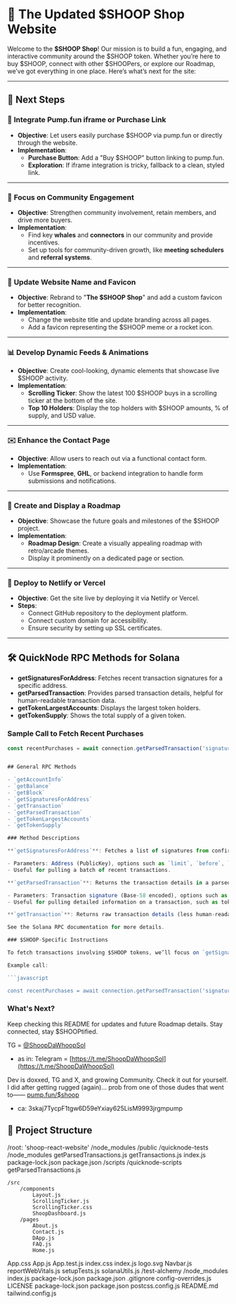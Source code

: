 # 🚀 The Updated $SHOOP Shop Website

Welcome to the **$SHOOP Shop**! Our mission is to build a fun, engaging, and interactive community around the $SHOOP token. Whether you’re here to buy $SHOOP, connect with other $SHOOPers, or explore our Roadmap, we’ve got everything in one place. Here’s what’s next for the site:

---

## 🎯 Next Steps

### 🛒 **Integrate Pump.fun iframe or Purchase Link**

- **Objective**: Let users easily purchase $SHOOP via pump.fun or directly through the website.
- **Implementation**:
  - **Purchase Button**: Add a "Buy $SHOOP" button linking to pump.fun.
  - **Exploration**: If iframe integration is tricky, fallback to a clean, styled link.

---

### 💬 **Focus on Community Engagement**

- **Objective**: Strengthen community involvement, retain members, and drive more buyers.
- **Implementation**:
  - Find key **whales** and **connectors** in our community and provide incentives.
  - Set up tools for community-driven growth, like **meeting schedulers** and **referral systems**.

---

### 🔗 **Update Website Name and Favicon**

- **Objective**: Rebrand to "**The $SHOOP Shop**" and add a custom favicon for better recognition.
- **Implementation**:
  - Change the website title and update branding across all pages.
  - Add a favicon representing the $SHOOP meme or a rocket icon.

---

### 📊 **Develop Dynamic Feeds & Animations**

- **Objective**: Create cool-looking, dynamic elements that showcase live $SHOOP activity.
- **Implementation**:
  - **Scrolling Ticker**: Show the latest 100 $SHOOP buys in a scrolling ticker at the bottom of the site.
  - **Top 10 Holders**: Display the top holders with $SHOOP amounts, % of supply, and USD value.

---

### ✉️ **Enhance the Contact Page**

- **Objective**: Allow users to reach out via a functional contact form.
- **Implementation**:
  - Use **Formspree**, **GHL**, or backend integration to handle form submissions and notifications.

---

### 📅 **Create and Display a Roadmap**

- **Objective**: Showcase the future goals and milestones of the $SHOOP project.
- **Implementation**:
  - **Roadmap Design**: Create a visually appealing roadmap with retro/arcade themes.
  - Display it prominently on a dedicated page or section.

---

### 🚀 **Deploy to Netlify or Vercel**

- **Objective**: Get the site live by deploying it via Netlify or Vercel.
- **Steps**:
  - Connect GitHub repository to the deployment platform.
  - Connect custom domain for accessibility.
  - Ensure security by setting up SSL certificates.

---

## 🛠️ **QuickNode RPC Methods for Solana**

- **getSignaturesForAddress**: Fetches recent transaction signatures for a specific address.
- **getParsedTransaction**: Provides parsed transaction details, helpful for human-readable transaction data.
- **getTokenLargestAccounts**: Displays the largest token holders.
- **getTokenSupply**: Shows the total supply of a given token.
  
### Sample Call to Fetch Recent Purchases

```javascript
const recentPurchases = await connection.getParsedTransaction('signature', { maxSupportedTransactionVersion: 0 });


## General RPC Methods

- `getAccountInfo`
- `getBalance`
- `getBlock`
- `getSignaturesForAddress`
- `getTransaction`
- `getParsedTransaction`
- `getTokenLargestAccounts`
- `getTokenSupply`

### Method Descriptions

**`getSignaturesForAddress`**: Fetches a list of signatures from confirmed transactions for a given address.

- Parameters: Address (PublicKey), options such as `limit`, `before`, `until`.
- Useful for pulling a batch of recent transactions.

**`getParsedTransaction`**: Returns the transaction details in a parsed JSON format.

- Parameters: Transaction signature (Base-58 encoded), options such as `commitment` level and `maxSupportedTransactionVersion`.
- Useful for pulling detailed information on a transaction, such as token transfers.

**`getTransaction`**: Returns raw transaction details (less human-readable, but more information).

See the Solana RPC documentation for more details.

### $SHOOP-Specific Instructions

To fetch transactions involving $SHOOP tokens, we’ll focus on `getSignaturesForAddress` and `getParsedTransaction` methods, filtering the instructions for those involving the $SHOOP token mint address.

Example call:

```javascript

const recentPurchases = await connection.getParsedTransaction('signature', { maxSupportedTransactionVersion: 0 });

```

### What's Next?

Keep checking this README for updates and future Roadmap details. Stay connected, stay $SHOOPtified.

TG = [@ShoopDaWhoopSol](https://t.me/ShoopDaWhoopSol)

- as in: Telegram = [https://t.me/ShoopDaWhoopSol](https://t.me/ShoopDaWhoopSol)

Dev is doxxed, TG and X, and growing Community. Check it out for yourself. I did after getting rugged (again)… prob from one of those dudes that went to—— [pump.fun/$shoop](https://pump.fun/3skaj7TycpF1tgw6D59eYxiay625LisM9993jrgmpump)

- ca: 3skaj7TycpF1tgw6D59eYxiay625LisM9993jrgmpump

## 📁 Project Structure

/root: 'shoop-react-website'
    /node_modules
    /public
    /quicknode-tests
        /node_modules
        getParsedTransactions.js
        getTransactions.js
        index.js
        package-lock.json
        package.json
    /scripts
        /quicknode-scripts
            getParsedTransactions.js
        
    /src
        /components
            Layout.js
            ScrollingTicker.js
            ScrollingTicker.css
            ShoopDashboard.js
        /pages 
            About.js
            Contact.js
            DApp.js
            FAQ.js
            Home.js
App.css
App.js
App.test.js
index.css
index.js
logo.svg
Navbar.js
reportWebVitals.js
setupTests.js
solanaUtils.js
    /test-alchemy
        /node_modules
    index.js
    package-lock.json
    package.json
.gitignore
config-overrides.js
LICENSE
package-lock.json
package.json
postcss.config.js
README.md
tailwind.config.js
